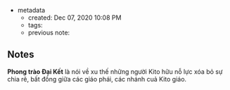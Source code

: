 
- metadata
	- created: Dec 07, 2020 10:08 PM
	- tags:
	- previous note:

## Notes
**Phong trào Đại Kết** là nói về xu thế những người Kito hữu nỗ lực xóa bỏ sự chia rẽ, bất đồng giữa các giáo phái, các nhánh cuả Kito giáo.

